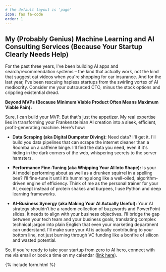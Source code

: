 ```yaml
---
# the default layout is 'page'
icon: fas fa-code
order: 1
---
```


## My (Probably Genius) Machine Learning and AI Consulting Services (Because Your Startup Clearly Needs Help)

For the past three years, I've been building AI apps and search/recommendation systems – the kind that actually work, not the kind that suggest cat videos when you're shopping for car insurance. And for the last year, I've been rescuing hapless startups from the swirling vortex of AI mediocrity.  Consider me your outsourced CTO, minus the stock options and crippling existential dread.

**Beyond MVPs (Because Minimum Viable Product Often Means Maximum Viable Pain):**

Sure, I can build your MVP.  But that's just the appetizer.  My real expertise lies in transforming your Frankensteinian AI creation into a sleek, efficient, profit-generating machine.  Here’s how:

* **Data Scraping (aka Digital Dumpster Diving):**  Need data?  I'll get it.  I'll build you data pipelines that can scrape the internet cleaner than a Roomba on a caffeine binge.  I'll find the data you need, even if it's hiding in the dark corners of the web, whispering secrets to the server hamsters.

* **Performance Fine-Tuning (aka Whipping Your AI Into Shape):**  Is your AI model performing about as well as a drunken squirrel in a spelling bee? I’ll fine-tune it until it’s humming along like a well-oiled, algorithm-driven engine of efficiency.  Think of me as the personal trainer for your AI, except instead of protein shakes and burpees, I use Python and deep learning frameworks.

* **AI-Business Synergy (aka Making Your AI Actually Useful):**  Your AI strategy shouldn’t be a random collection of buzzwords and PowerPoint slides.  It needs to align with your business objectives.  I'll bridge the gap between your tech team and your business goals, translating complex technical jargon into plain English that even your marketing department can understand.  I'll make sure your AI is actually contributing to your bottom line, not just burning through VC funding like a bonfire of silicon and wasted potential.

So, if you’re ready to take your startup from zero to AI hero, connect with me via email or book a time on my calendar ([link here](https://cal.com/sauraav)).

{% include form.html %}
